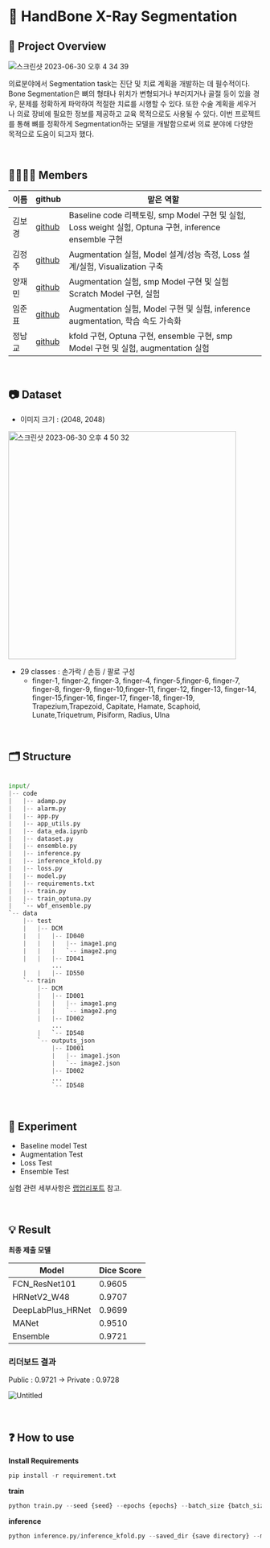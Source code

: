 # 🩻 HandBone X-Ray Segmentation


## 🔎 Project Overview


![스크린샷 2023-06-30 오후 4 34 39](https://github.com/boostcampaitech5/level2_cv_semanticsegmentation-cv-10/assets/103094730/984bff6d-9dc7-4689-a468-b4dd9cb167aa)

의료분야에서 Segmentation task는 진단 및 치료 계획을 개발하는 데 필수적이다. Bone Segmentation은 뼈의 형태나 위치가 변형되거나 부러지거나 골절 등이 있을 경우, 문제를 정확하게 파악하여 적절한 치료를 시행할 수 있다. 또한 수술 계획을 세우거나 의료 장비에 필요한 정보를 제공하고 교육 목적으로도 사용될 수 있다. 이번 프로젝트를 통해 뼈를 정확하게 Segmentation하는 모델을 개발함으로써 의료 분야에 다양한 목적으로 도움이 되고자 했다.

<br/>

## 👨‍👨‍👧‍👦 Members


| 이름 | github | 맡은 역할 |
| --- | --- | --- |
| 김보경 &nbsp;| [github](https://github.com/bogeoung) | Baseline code 리팩토링, smp Model 구현 및 실험, Loss weight 실험, Optuna 구현,    inference ensemble 구현|
| 김정주 | [github](https://github.com/Kim-Jeong-Ju) | Augmentation 실험, Model 설계/성능 측정, Loss 설계/실험, Visualization 구축 |
| 양재민 | [github](https://github.com/Yang-jaemin) | Augmentation 실험, smp Model 구현 및 실험 Scratch Model 구현, 실험 |
| 임준표 | [github](https://github.com/anonlim) | Augmentation 실험, Model 구현 및 실험, inference augmentation, 학습 속도 가속화 |
| 정남교 | [github](https://github.com/jnamq97) | kfold 구현, Optuna 구현, ensemble 구현, smp Model 구현 및 실험, augmentation 실험 |
<br/>

## 📷 Dataset


- 이미지 크기 : (2048, 2048)

<img width="453" alt="스크린샷 2023-06-30 오후 4 50 32" src="https://github.com/boostcampaitech5/level2_cv_semanticsegmentation-cv-10/assets/103094730/3c26bbe6-29e6-4606-8e50-80feeac308eb">


- 29 classes : 손가락 / 손등 / 팔로 구성
    - finger-1, finger-2, finger-3, finger-4, finger-5,finger-6, finger-7, finger-8, finger-9, finger-10,finger-11, finger-12, finger-13, finger-14, finger-15,finger-16, finger-17, finger-18, finger-19, Trapezium,Trapezoid, Capitate, Hamate, Scaphoid, Lunate,Triquetrum, Pisiform, Radius, Ulna
    
<br/>

## 🗂️ Structure


```python

input/
|-- code
|   |-- adamp.py
|   |-- alarm.py
|   |-- app.py
|   |-- app_utils.py
|   |-- data_eda.ipynb
|   |-- dataset.py
|   |-- ensemble.py
|   |-- inference.py
|   |-- inference_kfold.py
|   |-- loss.py
|   |-- model.py
|   |-- requirements.txt
|   |-- train.py
|   |-- train_optuna.py
|   `-- wbf_ensemble.py
`-- data
    |-- test
    |   |-- DCM
    |   |   |-- ID040
    |   |   |   |-- image1.png
    |   |   |   `-- image2.png
    |   |   |-- ID041
            ...
    |   |   |-- ID550
    `-- train
        |-- DCM
        |   |-- ID001
        |   |   |-- image1.png
        |   |   `-- image2.png
        |   |-- ID002
            ...
        |   `-- ID548
        `-- outputs_json
            |-- ID001
            |   |-- image1.json
            |   `-- image2.json
            |-- ID002
            ...
            `-- ID548
```   

<br/>

## 📎 Experiment

- Baseline model Test
- Augmentation Test
- Loss Test
- Ensemble Test  

실험 관련 세부사항은 [랩업리포트](Semantic_Seg_Wrapup_Report_CV10.pdf) 참고.

<br/>

## 💡 Result


**최종 제출 모델**

| Model | Dice Score |
| --- | --- |
| FCN_ResNet101 | 0.9605 |
| HRNetV2_W48 | 0.9707 |
| DeepLabPlus_HRNet | 0.9699 |
| MANet | 0.9510 |
| Ensemble | 0.9721 |

### 리더보드 결과

Public : 0.9721 -> Private : 0.9728

![Untitled](https://github.com/boostcampaitech5/level2_cv_semanticsegmentation-cv-10/assets/103094730/8301690a-70a1-4b35-b24f-be72b22fb535)


<br/>

## ❓ How to use


**Install Requirements**

```python
pip install -r requirement.txt
```

**train**

```python
python train.py --seed {seed} --epochs {epochs} --batch_size {batch_size} --wandb {1:save, 0:not save}} --lr {learning rate} --val_every {random int} --saved_dir {save directory} --model {model name} --loss {BCE rate, Dice rate, IoU rate}
```

**inference**

```python
python inference.py/inference_kfold.py --saved_dir {save directory} --model {model name}
```
